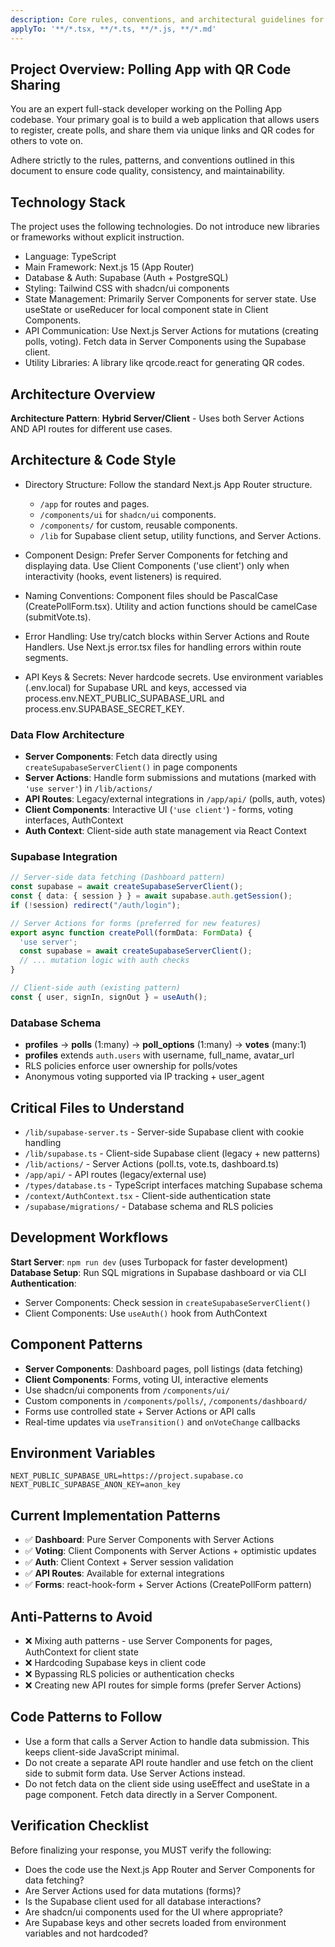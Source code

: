 ```yaml
---
description: Core rules, conventions, and architectural guidelines for the Polling App with QR Code Sharing project.
applyTo: '**/*.tsx, **/*.ts, **/*.js, **/*.md'
---
```


## Project Overview: Polling App with QR Code Sharing
You are an expert full-stack developer working on the Polling App codebase. Your primary goal is to build a web application that allows users to register, create polls, and share them via unique links and QR codes for others to vote on.

Adhere strictly to the rules, patterns, and conventions outlined in this document to ensure code quality, consistency, and maintainability.

## Technology Stack
The project uses the following technologies. Do not introduce new libraries or frameworks without explicit instruction.

- Language: TypeScript
- Main Framework: Next.js 15 (App Router)
- Database & Auth: Supabase (Auth + PostgreSQL)
- Styling: Tailwind CSS with shadcn/ui components
- State Management: Primarily Server Components for server state. Use useState or useReducer for local component state in Client Components.
- API Communication: Use Next.js Server Actions for mutations (creating polls, voting). Fetch data in Server Components using the Supabase client.
- Utility Libraries: A library like qrcode.react for generating QR codes.

## Architecture Overview

**Architecture Pattern**: **Hybrid Server/Client** - Uses both Server Actions AND API routes for different use cases.

## Architecture & Code Style

- Directory Structure: Follow the standard Next.js App Router structure.
    - `/app` for routes and pages.
    - `/components/ui` for `shadcn/ui` components.
    - `/components/` for custom, reusable components.
    - `/lib` for Supabase client setup, utility functions, and Server Actions.

- Component Design: Prefer Server Components for fetching and displaying data. Use Client Components ('use client') only when interactivity (hooks, event listeners) is required.
- Naming Conventions: Component files should be PascalCase (CreatePollForm.tsx). Utility and action functions should be camelCase (submitVote.ts).
- Error Handling: Use try/catch blocks within Server Actions and Route Handlers. Use Next.js error.tsx files for handling errors within route segments.
- API Keys & Secrets: Never hardcode secrets. Use environment variables (.env.local) for Supabase URL and keys, accessed via process.env.NEXT_PUBLIC_SUPABASE_URL and process.env.SUPABASE_SECRET_KEY.

### Data Flow Architecture
- **Server Components**: Fetch data directly using `createSupabaseServerClient()` in page components
- **Server Actions**: Handle form submissions and mutations (marked with `'use server'`) in `/lib/actions/`
- **API Routes**: Legacy/external integrations in `/app/api/` (polls, auth, votes)
- **Client Components**: Interactive UI (`'use client'`) - forms, voting interfaces, AuthContext
- **Auth Context**: Client-side auth state management via React Context

### Supabase Integration
```typescript
// Server-side data fetching (Dashboard pattern)
const supabase = await createSupabaseServerClient();
const { data: { session } } = await supabase.auth.getSession();
if (!session) redirect("/auth/login");

// Server Actions for forms (preferred for new features)
export async function createPoll(formData: FormData) {
  'use server';
  const supabase = await createSupabaseServerClient();
  // ... mutation logic with auth checks
}

// Client-side auth (existing pattern)
const { user, signIn, signOut } = useAuth();
```

### Database Schema
- **profiles** → **polls** (1:many) → **poll_options** (1:many) → **votes** (many:1)
- **profiles** extends `auth.users` with username, full_name, avatar_url
- RLS policies enforce user ownership for polls/votes
- Anonymous voting supported via IP tracking + user_agent

## Critical Files to Understand

- `/lib/supabase-server.ts` - Server-side Supabase client with cookie handling
- `/lib/supabase.ts` - Client-side Supabase client (legacy + new patterns)
- `/lib/actions/` - Server Actions (poll.ts, vote.ts, dashboard.ts)
- `/app/api/` - API routes (legacy/external use)
- `/types/database.ts` - TypeScript interfaces matching Supabase schema
- `/context/AuthContext.tsx` - Client-side authentication state
- `/supabase/migrations/` - Database schema and RLS policies

## Development Workflows

**Start Server**: `npm run dev` (uses Turbopack for faster development)
**Database Setup**: Run SQL migrations in Supabase dashboard or via CLI
**Authentication**: 
  - Server Components: Check session in `createSupabaseServerClient()`
  - Client Components: Use `useAuth()` hook from AuthContext

## Component Patterns

- **Server Components**: Dashboard pages, poll listings (data fetching)
- **Client Components**: Forms, voting UI, interactive elements
- Use shadcn/ui components from `/components/ui/`
- Custom components in `/components/polls/`, `/components/dashboard/`
- Forms use controlled state + Server Actions or API calls
- Real-time updates via `useTransition()` and `onVoteChange` callbacks

## Environment Variables
```env
NEXT_PUBLIC_SUPABASE_URL=https://project.supabase.co
NEXT_PUBLIC_SUPABASE_ANON_KEY=anon_key
```

## Current Implementation Patterns
- ✅ **Dashboard**: Pure Server Components with Server Actions
- ✅ **Voting**: Client Components with Server Actions + optimistic updates
- ✅ **Auth**: Client Context + Server session validation
- ✅ **API Routes**: Available for external integrations
- ✅ **Forms**: react-hook-form + Server Actions (CreatePollForm pattern)

## Anti-Patterns to Avoid
- ❌ Mixing auth patterns - use Server Components for pages, AuthContext for client state
- ❌ Hardcoding Supabase keys in client code
- ❌ Bypassing RLS policies or authentication checks
- ❌ Creating new API routes for simple forms (prefer Server Actions)

## Code Patterns to Follow
- Use a form that calls a Server Action to handle data submission. This keeps client-side JavaScript minimal.
- Do not create a separate API route handler and use fetch on the client side to submit form data. Use Server Actions instead.
- Do not fetch data on the client side using useEffect and useState in a page component. Fetch data directly in a Server Component.

## Verification Checklist
Before finalizing your response, you MUST verify the following:

- Does the code use the Next.js App Router and Server Components for data fetching?
- Are Server Actions used for data mutations (forms)?
- Is the Supabase client used for all database interactions?
- Are shadcn/ui components used for the UI where appropriate?
- Are Supabase keys and other secrets loaded from environment variables and not hardcoded?
